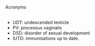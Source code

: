 ###### Acronyms
- UDT: undescended testicle
- PV: processus vaginalis
- DSD: disorder of sexual development
- IUTD: immunisations up to date.